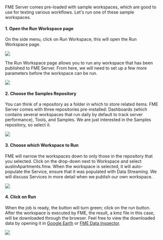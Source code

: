 <head><base target="_blank"> </head>

FME Server comes pre-loaded with sample workspaces, which are good to use for testing various workflows. Let's run one of these sample workspaces.

#### 1\. Open the Run Workspace page

On the side menu, click on Run Workspace, this will open the Run Workspace page.

![](https://community.safe.com/servlet/rtaImage?eid=ka14Q000000smiR&feoid=00N30000006n8wU&refid=0EM4Q000002WCc6)

The Run Workspace page allows you to run any workspace that has been published to FME Server. From here, we will need to set up a few more parameters before the workspace can be run.

![](https://community.safe.com/servlet/rtaImage?eid=ka14Q000000smiR&feoid=00N30000006n8wU&refid=0EM4Q000002WCcB)

#### 2\. Choose the Samples Repository

You can think of a repository as a folder in which to store related items. FME Server comes with three repositories pre-installed: Dashboards (which contains several workspaces that run daily by default to track server performance), Tools, and Samples. We are just interested in the Samples repository, so select it.

![](https://community.safe.com/servlet/rtaImage?eid=ka14Q000000smiR&feoid=00N30000006n8wU&refid=0EM4Q000002WCcG)

#### 3\. Choose which Workspace to Run

FME will narrow the workspaces down to only those in the repository that you selected. Click on the drop-down next to Workspace and select austinApartments.fmw. When the workspace is selected, it will auto-populate the Service, ensure that it was populated with Data Streaming. We will discuss Services in more detail when we publish our own workspace.

![](https://community.safe.com/servlet/rtaImage?eid=ka14Q000000smiR&feoid=00N30000006n8wU&refid=0EM4Q000002WCcL)

#### 4\. Click on Run

When the job is ready, the button will turn green; click on the run button. After the workspace is executed by FME, the result, a kmz file in this case, will be downloaded through the browser. Feel free to view the downloaded data by opening it in [Google Earth](https://www.google.com/earth/versions/#download-pro) or [FME Data Inspector](https://docs.safe.com/fme/html/FME_Desktop_Documentation/FME_DataInspector/DataInspector/Selecting_Format.htm).

![](https://community.safe.com/servlet/rtaImage?eid=ka14Q000000smiR&feoid=00N30000006n8wU&refid=0EM4Q000002WCcQ)
